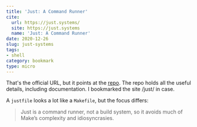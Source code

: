 ```yaml
---
title: 'Just: A Command Runner'
cite:
  url: https://just.systems/
  site: https://just.systems
  name: 'Just: A Command Runner'
date: 2020-12-26
slug: just-systems
tags:
- shell
category: bookmark
type: micro
---
```

[repo]: https://github.com/casey/just

That's the official URL, but it points at the [repo][].
The repo holds all the useful details, including documentation.
I bookmarked the site /just/ in case.

A `justfile` looks a lot like a `Makefile`, but the focus differs:

> Just is a command runner, not a build system, so it avoids much of Make’s complexity and idiosyncrasies.